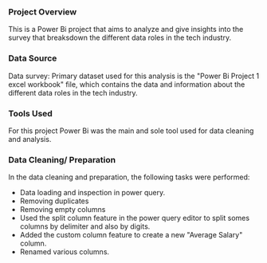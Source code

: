 ### Project Overview
This is a Power Bi project that aims to analyze and give insights into the survey that breaksdown the different data roles in the tech industry.

### Data Source
Data survey: Primary dataset used for this analysis is the "Power Bi Project 1 excel workbook" file, which contains the data and information about the different data roles in the tech industry.

### Tools Used
For this project Power Bi was the main and sole tool used for data cleaning and analysis.

### Data Cleaning/ Preparation
In the data cleaning and preparation, the following tasks were performed:
- Data loading and inspection in power query.
- Removing duplicates
- Removing empty columns
- Used the split column feature in the power query editor to split somes columns by delimiter and also by digits.
- Added the custom column feature to create a new "Average Salary" column.
- Renamed various columns.
